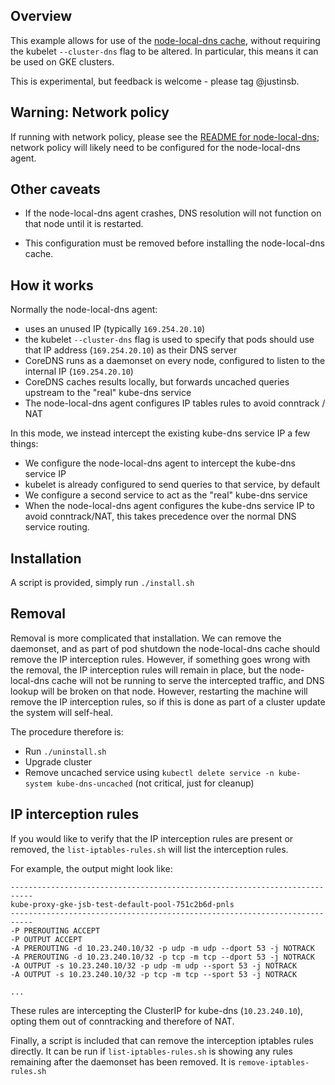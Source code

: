 ## Overview

This example allows for use of the [node-local-dns
cache](https://github.com/kubernetes/kubernetes/tree/master/cluster/addons/dns/nodelocaldns),
without requiring the kubelet `--cluster-dns` flag to be altered.  In
particular, this means it can be used on GKE clusters.

This is experimental, but feedback is welcome - please tag @justinsb.

## Warning: Network policy

If running with network policy, please see the [README for
node-local-dns](https://github.com/kubernetes/kubernetes/tree/master/cluster/addons/dns/nodelocaldns#network-policy-and-dns-connectivity);
network policy will likely need to be configured for the node-local-dns agent.

## Other caveats

* If the node-local-dns agent crashes, DNS resolution will not function on that
  node until it is restarted.

* This configuration must be removed before installing the node-local-dns cache.

## How it works

Normally the node-local-dns agent:
* uses an unused IP (typically `169.254.20.10`)
* the kubelet `--cluster-dns` flag is used to specify that pods should use that
  IP address (`169.254.20.10`) as their DNS server
* CoreDNS runs as a daemonset on every node, configured to listen to the
  internal IP (`169.254.20.10`)
* CoreDNS caches results locally, but forwards uncached queries upstream to the
  "real" kube-dns service
* The node-local-dns agent configures IP tables rules to avoid conntrack / NAT

In this mode, we instead intercept the existing kube-dns service IP a few
things:
* We configure the node-local-dns agent to intercept the kube-dns service IP
* kubelet is already configured to send queries to that service, by default
* We configure a second service to act as the "real" kube-dns service
* When the node-local-dns agent configures the kube-dns service IP to avoid
  conntrack/NAT, this takes precedence over the normal DNS service routing.

## Installation

A script is provided, simply run `./install.sh`

## Removal

Removal is more complicated that installation.  We can remove the daemonset, and as
part of pod shutdown the node-local-dns cache should remove the IP interception
rules.  However, if something goes wrong with the removal, the IP interception rules
will remain in place, but the node-local-dns cache will not be running to serve
the intercepted traffic, and DNS lookup will be broken on that node.  However,
restarting the machine will remove the IP interception rules, so if this is done
as part of a cluster update the system will self-heal.

The procedure therefore is:

* Run `./uninstall.sh`
* Upgrade cluster
* Remove uncached service using `kubectl delete service -n kube-system
  kube-dns-uncached` (not critical, just for cleanup)

## IP interception rules

If you would like to verify that the IP interception rules are present or
removed, the `list-iptables-rules.sh` will list the interception rules.

For example, the output might look like:

```
---------------------------------------------------------------------------
kube-proxy-gke-jsb-test-default-pool-751c2b6d-pnls
---------------------------------------------------------------------------
-P PREROUTING ACCEPT
-P OUTPUT ACCEPT
-A PREROUTING -d 10.23.240.10/32 -p udp -m udp --dport 53 -j NOTRACK
-A PREROUTING -d 10.23.240.10/32 -p tcp -m tcp --dport 53 -j NOTRACK
-A OUTPUT -s 10.23.240.10/32 -p udp -m udp --sport 53 -j NOTRACK
-A OUTPUT -s 10.23.240.10/32 -p tcp -m tcp --sport 53 -j NOTRACK

...

```

These rules are intercepting the ClusterIP for kube-dns (`10.23.240.10`), opting
them out of conntracking and therefore of NAT.

Finally, a script is included that can remove the interception iptables rules
directly.  It can be run if `list-iptables-rules.sh` is showing any rules
remaining after the daemonset has been removed.  It is
`remove-iptables-rules.sh`
